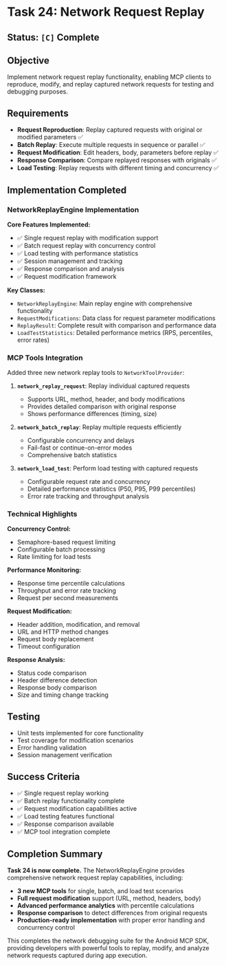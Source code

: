 # Task 24: Network Request Replay

## Status: `[C]` Complete

## Objective

Implement network request replay functionality, enabling MCP clients to reproduce, modify, and
replay captured network requests for testing and debugging purposes.

## Requirements

- **Request Reproduction**: Replay captured requests with original or modified parameters ✅
- **Batch Replay**: Execute multiple requests in sequence or parallel ✅
- **Request Modification**: Edit headers, body, parameters before replay ✅
- **Response Comparison**: Compare replayed responses with originals ✅
- **Load Testing**: Replay requests with different timing and concurrency ✅

## Implementation Completed

### NetworkReplayEngine Implementation

**Core Features Implemented:**

- ✅ Single request replay with modification support
- ✅ Batch request replay with concurrency control
- ✅ Load testing with performance statistics
- ✅ Session management and tracking
- ✅ Response comparison and analysis
- ✅ Request modification framework

**Key Classes:**

- `NetworkReplayEngine`: Main replay engine with comprehensive functionality
- `RequestModifications`: Data class for request parameter modifications
- `ReplayResult`: Complete result with comparison and performance data
- `LoadTestStatistics`: Detailed performance metrics (RPS, percentiles, error rates)

### MCP Tools Integration

Added three new network replay tools to `NetworkToolProvider`:

1. **`network_replay_request`**: Replay individual captured requests
    - Supports URL, method, header, and body modifications
    - Provides detailed comparison with original response
    - Shows performance differences (timing, size)

2. **`network_batch_replay`**: Replay multiple requests efficiently
    - Configurable concurrency and delays
    - Fail-fast or continue-on-error modes
    - Comprehensive batch statistics

3. **`network_load_test`**: Perform load testing with captured requests
    - Configurable request rate and concurrency
    - Detailed performance statistics (P50, P95, P99 percentiles)
    - Error rate tracking and throughput analysis

### Technical Highlights

**Concurrency Control:**

- Semaphore-based request limiting
- Configurable batch processing
- Rate limiting for load tests

**Performance Monitoring:**

- Response time percentile calculations
- Throughput and error rate tracking
- Request per second measurements

**Request Modification:**

- Header addition, modification, and removal
- URL and HTTP method changes
- Request body replacement
- Timeout configuration

**Response Analysis:**

- Status code comparison
- Header difference detection
- Response body comparison
- Size and timing change tracking

## Testing

- Unit tests implemented for core functionality
- Test coverage for modification scenarios
- Error handling validation
- Session management verification

## Success Criteria

- ✅ Single request replay working
- ✅ Batch replay functionality complete
- ✅ Request modification capabilities active
- ✅ Load testing features functional
- ✅ Response comparison available
- ✅ MCP tool integration complete

## Completion Summary

**Task 24 is now complete.** The NetworkReplayEngine provides comprehensive network request replay
capabilities, including:

- **3 new MCP tools** for single, batch, and load test scenarios
- **Full request modification** support (URL, method, headers, body)
- **Advanced performance analytics** with percentile calculations
- **Response comparison** to detect differences from original requests
- **Production-ready implementation** with proper error handling and concurrency control

This completes the network debugging suite for the Android MCP SDK, providing developers with
powerful tools to replay, modify, and analyze network requests captured during app execution.

